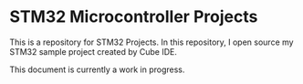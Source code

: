 # STM32 Microcontroller Projects

This is a repository for STM32 Projects.
In this repository, I open source my STM32 sample project created by Cube IDE.


This document is currently a work in progress.